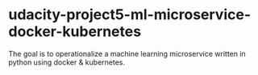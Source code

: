 # udacity-project5-ml-microservice-docker-kubernetes
The goal is to operationalize a machine learning microservice written in python  using docker &amp; kubernetes.
